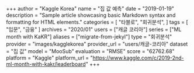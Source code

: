+++
author = "Kaggle Korea"
name = "집 값 예측"
date = "2019-01-19"
description = "Sample article showcasing basic Markdown syntax and formatting for HTML elements."
categories = [
    "타블로",
    "회귀분석",
]
tags = [
    "입문",
    "금융"
]
archives = "2020/01"
users = ["캐글 코리아"]
series = ["ML month with KaKR"]
aliases = ["migrate-from-jekyl"]
type = "회귀분석"
provider = "images/kagglekorea"
provider_url = "users/캐글-코리아"
dataset = "집 값"
model = "MooSub"
evaluation = "RMSE"
score = "62762.68"
platform = "Kaggle"
platform_url = "https://www.kaggle.com/c/2019-2nd-ml-month-with-kakr/leaderboard"
+++